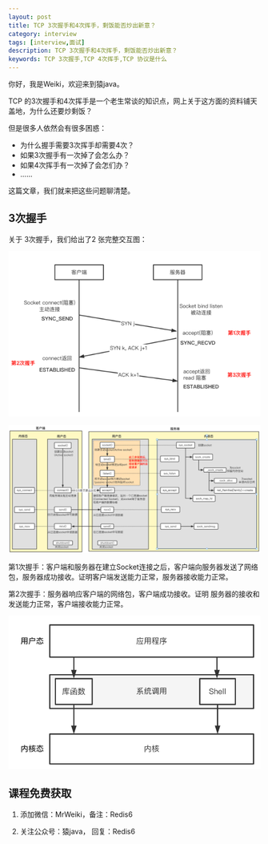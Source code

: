 ```yaml
---
layout: post
title: TCP 3次握手和4次挥手，剩饭能否炒出新意？
category: interview
tags: [interview,面试]
description: TCP 3次握手和4次挥手，剩饭能否炒出新意？
keywords: TCP 3次握手,TCP 4次挥手,TCP 协议是什么
---
```


你好，我是Weiki，欢迎来到猿java。

TCP 的3次握手和4次挥手是一个老生常谈的知识点，网上关于这方面的资料铺天盖地，为什么还要炒剩饭？

但是很多人依然会有很多困惑：

- 为什么握手需要3次挥手却需要4次？
- 如果3次握手有一次掉了会怎么办？
- 如果4次挥手有一次掉了会怎们办？
- ......

这篇文章，我们就来把这些问题聊清楚。

## 3次握手

关于 3次握手，我们给出了2 张完整交互图：

![img.png](../assets/md/interview/tcp-3.png)

![img.png](../assets/md/interview/tcp-socket.png)

第1次握手：客户端和服务器在建立Socket连接之后，客户端向服务器发送了网络包，服务器成功接收。证明客户端发送能力正常，服务器接收能力正常。

第2次握手：服务器响应客户端的网络包，客户端成功接收。证明 服务器的接收和发送能力正常，客户端接收能力正常。

![img.png](../assets/md/interview/user-kernel.png)

## 课程免费获取

1. 添加微信：MrWeiki，备注：Redis6

2. 关注公众号：猿java， 回复：Redis6


